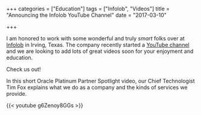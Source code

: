 +++
categories = ["Education"]
tags = ["Infolob", "Videos"]
title = "Announcing the Infolob YouTube Channel"
date = "2017-03-10"

+++

I am honored to work with some wonderful and truly _smart_ folks over at [Infolob](http://www.infolob.com/) in Irving, Texas. The company recently started a [YouTube channel](https://www.youtube.com/channel/UCLfDjdjW6RRvKYrz_aS0Jmw) and we are looking to add lots of great videos soon for your enjoyment and education. 

Check us out!

In this short Oracle Platinum Partner Spotlight video, our Chief Technologist Tim Fox explains what we do as a company and the kinds of services we provide. 

{{< youtube g6Zenoy8GGs >}}